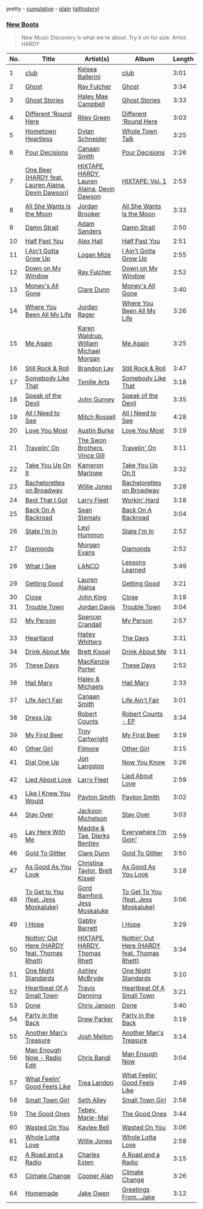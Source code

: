 pretty - [cumulative](https://github.com/mackorone/spotify-playlist-archive/blob/master/playlists/cumulative/New%20Boots.md) - [plain](https://github.com/mackorone/spotify-playlist-archive/blob/master/playlists/plain/37i9dQZF1DX8S0uQvJ4gaa) ([githistory](https://github.githistory.xyz/mackorone/spotify-playlist-archive/blob/master/playlists/plain/37i9dQZF1DX8S0uQvJ4gaa))

### [New Boots](https://open.spotify.com/playlist/37i9dQZF1DX8S0uQvJ4gaa)

> New Music Discovery is what we're about.  Try it on for size. Artist: HARDY

| No. | Title | Artist(s) | Album | Length |
|---|---|---|---|---|
| 1 | [club](https://open.spotify.com/track/5GQSXvOHP28X4Ee5Zt3XYh) | [Kelsea Ballerini](https://open.spotify.com/artist/3RqBeV12Tt7A8xH3zBDDUF) | [club](https://open.spotify.com/album/1yNQZYF5rLcqDWWC6hkl0p) | 3:01 |
| 2 | [Ghost](https://open.spotify.com/track/6sSIXQd3n7Yvhjz9sJDCAN) | [Ray Fulcher](https://open.spotify.com/artist/7abk76xILIuWQIcPooclLp) | [Ghost](https://open.spotify.com/album/2sc0HgSpbJ7sbh4cuz8S3O) | 3:34 |
| 3 | [Ghost Stories](https://open.spotify.com/track/1C5SkzXTlSQZYRmOp7YiRm) | [Haley Mae Campbell](https://open.spotify.com/artist/2NDqx1z4TTkFr0QOnk8nX3) | [Ghost Stories](https://open.spotify.com/album/5o1N1FQFixWBZ4VY2412tq) | 3:33 |
| 4 | [Different 'Round Here](https://open.spotify.com/track/6cqxDqWwB9o3j3eHMSV2mA) | [Riley Green](https://open.spotify.com/artist/2QMsj4XJ7ne2hojxt6v5eb) | [Different 'Round Here](https://open.spotify.com/album/0wEnZguPw6l4Rcdgzcm5qv) | 3:03 |
| 5 | [Hometown Heartless](https://open.spotify.com/track/36nX8hRrRPfbJ8vaNgKrjz) | [Dylan Schneider](https://open.spotify.com/artist/5lRB3MAJfKzlt7dgYMHWgY) | [Whole Town Talk](https://open.spotify.com/album/0F6rkymRhcFVju577fspuA) | 3:25 |
| 6 | [Pour Decisions](https://open.spotify.com/track/0fUWoEYp3vBY2Un1vNKNpj) | [Canaan Smith](https://open.spotify.com/artist/0q2lY1ZzFckzciuoMtUvck) | [Pour Decisions](https://open.spotify.com/album/7l1PRxzRrJEzKtskyh7VV9) | 2:26 |
| 7 | [One Beer (HARDY feat. Lauren Alaina, Devin Dawson)](https://open.spotify.com/track/5FmvaZGd6fulojSToozLRD) | [HIXTAPE](https://open.spotify.com/artist/4SbuhLih8eWLmqFzzmM3AK), [HARDY](https://open.spotify.com/artist/5QNm7E7RU2m64l6Gliu8Oy), [Lauren Alaina](https://open.spotify.com/artist/1v3tdpIdBSW14rHUfiEVOv), [Devin Dawson](https://open.spotify.com/artist/2ySHS7UojGu20XfUPaBlyu) | [HIXTAPE: Vol. 1](https://open.spotify.com/album/5e3Kjap4XBZ44dc36AqtEo) | 2:53 |
| 8 | [All She Wants Is the Moon](https://open.spotify.com/track/0OtaWC90HUZiR3hOB5hNLl) | [Jordan Brooker](https://open.spotify.com/artist/7MhkhYdulwE1sjZ8K3bucH) | [All She Wants Is the Moon](https://open.spotify.com/album/5rzKHu4aeZz7Hc0ctxVTMA) | 3:33 |
| 9 | [Damn Strait](https://open.spotify.com/track/0lL4pkjDSIdMe9529uQ2wU) | [Adam Sanders](https://open.spotify.com/artist/17ewtqMhsRUPRdhpYLzMxg) | [Damn Strait](https://open.spotify.com/album/3OBWkm9x8g5pWUjBGirmtg) | 2:50 |
| 10 | [Half Past You](https://open.spotify.com/track/0LmNCnjVZvqFsE6zIGRT2W) | [Alex Hall](https://open.spotify.com/artist/0uQBEPm8cAptCNmTWhio8o) | [Half Past You](https://open.spotify.com/album/0lgYUQQRPfVOrCZzPaoE4T) | 2:51 |
| 11 | [I Ain't Gotta Grow Up](https://open.spotify.com/track/60x4OM8trBM6OhyhfvcsOQ) | [Logan Mize](https://open.spotify.com/artist/7tje8UB3cuR1ZfeJx2U38T) | [I Ain't Gotta Grow Up](https://open.spotify.com/album/4HzZ7EgVJOU1OxbUbp1uNW) | 2:55 |
| 12 | [Down on My Window](https://open.spotify.com/track/2ireMa9phae6K22vWe6ysf) | [Ray Fulcher](https://open.spotify.com/artist/7abk76xILIuWQIcPooclLp) | [Down on My Window](https://open.spotify.com/album/1G51e6j1ZP39kpoRSrqG1j) | 2:52 |
| 13 | [Money's All Gone](https://open.spotify.com/track/3m7eTcwnN3b11A2AkOj6kb) | [Clare Dunn](https://open.spotify.com/artist/2VDsDEKCdNm7c7Ve43Z9gw) | [Money's All Gone](https://open.spotify.com/album/10N23VjkID2eUCVjLi6xqy) | 3:40 |
| 14 | [Where You Been All My Life](https://open.spotify.com/track/7uaOaLPDaQfvVYeIa8XK6v) | [Jordan Rager](https://open.spotify.com/artist/4XoYsecWoLIoV66HEbt365) | [Where You Been All My Life](https://open.spotify.com/album/7un2RnX7Kr3XWGHHDPEyWq) | 3:26 |
| 15 | [Me Again](https://open.spotify.com/track/6AlFJsBaTBBJhl1GeMK6E9) | [Karen Waldrup](https://open.spotify.com/artist/6N6LriP68QWmbAw1LEsKXa), [William Michael Morgan](https://open.spotify.com/artist/03tfKFHhDoDqF73vCI3cxn) | [Me Again](https://open.spotify.com/album/1DQdF8TmtkUHk4dRmNeS4O) | 3:25 |
| 16 | [Still Rock & Roll](https://open.spotify.com/track/2mcZtBTeKfqzihAM65NbGp) | [Brandon Lay](https://open.spotify.com/artist/0H7XMkYygCyZGg8o1uqoZv) | [Still Rock & Roll](https://open.spotify.com/album/4ej3AF1V9Qiq3UqzSf5KQu) | 3:47 |
| 17 | [Somebody Like That](https://open.spotify.com/track/7EwqgVclB4d5sosUReAInr) | [Tenille Arts](https://open.spotify.com/artist/0gSAxSvAApQc71cTpoXDFu) | [Somebody Like That](https://open.spotify.com/album/5nUYvceAJrU2Gz0pScX5ce) | 3:18 |
| 18 | [Speak of the Devil](https://open.spotify.com/track/4z4lCrpIzbeRZ8njutXcUr) | [John Gurney](https://open.spotify.com/artist/1cn7hpmFEpidzWJySGCTJF) | [Speak of the Devil](https://open.spotify.com/album/3Y9CDBVQ6Hg1abB36W6JAW) | 3:35 |
| 19 | [All I Need to See](https://open.spotify.com/track/1nggCj00NY7GRx0CyWcMKY) | [Mitch Rossell](https://open.spotify.com/artist/0cEVpgfIpUSsUKUMsRrhtZ) | [All I Need to See](https://open.spotify.com/album/748lkYrb1zeh6xMQ1ewWJ1) | 4:28 |
| 20 | [Love You Most](https://open.spotify.com/track/1LyNerfwTzN3KFlgtVRObo) | [Austin Burke](https://open.spotify.com/artist/5jfImMkUYyViFJrhdfYt1c) | [Love You Most](https://open.spotify.com/album/43J9L3bLzQT8vF9tm58UQR) | 3:19 |
| 21 | [Travelin' On](https://open.spotify.com/track/3umwNil9LoIvpDOmxklhko) | [The Swon Brothers](https://open.spotify.com/artist/1nf0nRF0W4ybnJdda00pKY), [Vince Gill](https://open.spotify.com/artist/3IhWQSrLj8EJjdvjFTpCyo) | [Travelin' On](https://open.spotify.com/album/63e2mvZcsFGZ3Q7fuoU8vR) | 3:11 |
| 22 | [Take You Up On It](https://open.spotify.com/track/2ERap8RaypGXMkZW21hO5Y) | [Kameron Marlowe](https://open.spotify.com/artist/31n3CN1jSC5ALUJ9dwT8UI) | [Take You Up On It](https://open.spotify.com/album/0dgKSX9ZGcYU5ISxBqRFVI) | 3:32 |
| 23 | [Bachelorettes on Broadway](https://open.spotify.com/track/277YJPrwcN4a1W3xaP06T0) | [Willie Jones](https://open.spotify.com/artist/5OCZWZ399lBKgxBxE8cjRM) | [Bachelorettes on Broadway](https://open.spotify.com/album/75zdFQaCMkQy5Q8BT1Coxl) | 3:28 |
| 24 | [Best That I Got](https://open.spotify.com/track/4Arpibp4wWValYXjb8uLl5) | [Larry Fleet](https://open.spotify.com/artist/6MWr1SmTaCU5BJzOZxwJEw) | [Workin' Hard](https://open.spotify.com/album/2ARVKbtKHn7ccMDn4oFQKs) | 3:18 |
| 25 | [Back On A Backroad](https://open.spotify.com/track/490wWtMFStqFlFSvNfMyy4) | [Sean Stemaly](https://open.spotify.com/artist/2dZ1l4hWgtbMS0N5T9Oalb) | [Back On A Backroad](https://open.spotify.com/album/5UXbTh911vXAvoHNXQdU9a) | 3:04 |
| 26 | [State I'm In](https://open.spotify.com/track/2R4XnAFX66OTlH5fV0GnxN) | [Levi Hummon](https://open.spotify.com/artist/64fJiKnU2RfnndB8xP3gLi) | [State I'm In](https://open.spotify.com/album/5sMj5tKwmgu1phh50Br17S) | 2:52 |
| 27 | [Diamonds](https://open.spotify.com/track/1ZHWO6q1J88f9WrRJbPupM) | [Morgan Evans](https://open.spotify.com/artist/6fzQ81ouajOEFqCIB9VwrS) | [Diamonds](https://open.spotify.com/album/32a1lfCxSO9INWxjCI9C83) | 2:52 |
| 28 | [What I See](https://open.spotify.com/track/4zLh511JiWkVxr5QOUkeVR) | [LANCO](https://open.spotify.com/artist/2lRH2dgU5Kk4Bc5phmII4T) | [Lessons Learned](https://open.spotify.com/album/7ter4I7Qt9UC8RKD4CIpQO) | 3:49 |
| 29 | [Getting Good](https://open.spotify.com/track/6ZU30kIHamg5oiQm4gQQ3A) | [Lauren Alaina](https://open.spotify.com/artist/1v3tdpIdBSW14rHUfiEVOv) | [Getting Good](https://open.spotify.com/album/3Jdjyvn35LXAi6r7cIHx4U) | 3:21 |
| 30 | [Close](https://open.spotify.com/track/7GZSNz5KyP8huQdJpBPSkk) | [John King](https://open.spotify.com/artist/32Cj2WsRALt1SCWaPBR9QP) | [Close](https://open.spotify.com/album/5csno3wta3NDNvUAZVpuQ5) | 3:19 |
| 31 | [Trouble Town](https://open.spotify.com/track/7wmCQ3tYnjfk03VuVrsgzr) | [Jordan Davis](https://open.spotify.com/artist/77kULmXAQ6vWer7IIHdGzI) | [Trouble Town](https://open.spotify.com/album/09cYxat6XWP2nb3o1EFNYF) | 3:04 |
| 32 | [My Person](https://open.spotify.com/track/1K61P0kbiT6cJzh77NnxFg) | [Spencer Crandall](https://open.spotify.com/artist/6to2NJmRWY1h7rLU4c9TyG) | [My Person](https://open.spotify.com/album/527L3Jpmf4FFGLpPRRO8e5) | 2:57 |
| 33 | [Heartland](https://open.spotify.com/track/3LCu6fPR6151Zl4EvTb0OK) | [Hailey Whitters](https://open.spotify.com/artist/4e9TBaTlI3LVQz3tkTYC0I) | [The Days](https://open.spotify.com/album/3yKbu9RjkNuoTynYC9jSyy) | 3:31 |
| 34 | [Drink About Me](https://open.spotify.com/track/3AghI4HcasKVSNnk17ptqU) | [Brett Kissel](https://open.spotify.com/artist/6VOaUBrKfzd49nIAzjVKmm) | [Drink About Me](https://open.spotify.com/album/0d22U5h9Nw8MmslPF0bIM6) | 3:11 |
| 35 | [These Days](https://open.spotify.com/track/6U4S5Fcy4sNgYnKPh6LLdh) | [MacKenzie Porter](https://open.spotify.com/artist/6nXco5Q3cJJ0ZutnBOsSpq) | [These Days](https://open.spotify.com/album/7kFlWmnxc7zivuaziAC0og) | 2:52 |
| 36 | [Hail Mary](https://open.spotify.com/track/3CrwfJIM6qo3EiXe9fE1tj) | [Haley & Michaels](https://open.spotify.com/artist/5ko56X4u667qvCekZkcWHF) | [Hail Mary](https://open.spotify.com/album/79LClg41g6W3va52dyX9Rt) | 2:33 |
| 37 | [Life Ain't Fair](https://open.spotify.com/track/3wFjfPZvWk3ciIXXrL73zj) | [Canaan Smith](https://open.spotify.com/artist/0q2lY1ZzFckzciuoMtUvck) | [Life Ain't Fair](https://open.spotify.com/album/2B5b2uAlEZyNKfHgAO8jKI) | 3:01 |
| 38 | [Dress Up](https://open.spotify.com/track/1gp2gmcMZ3QjK3QCojUB5t) | [Robert Counts](https://open.spotify.com/artist/5pKy8QL8CUEtkvOI6dpUm9) | [Robert Counts - EP](https://open.spotify.com/album/0ziYHrVJ0aQJNOZeVjEvdg) | 3:34 |
| 39 | [My First Beer](https://open.spotify.com/track/1xvW3Gg32aju1FQ5iifiGV) | [Troy Cartwright](https://open.spotify.com/artist/24I45QsPZf5Gr7aVlVmTfr) | [My First Beer](https://open.spotify.com/album/2FP7RsGlEdRVre3MfUHQOA) | 3:19 |
| 40 | [Other Girl](https://open.spotify.com/track/0Kt2cOpCmKN2D9mG8Fw2ce) | [Filmore](https://open.spotify.com/artist/0FvJm0y2eHw0aPkLLU3sIG) | [Other Girl](https://open.spotify.com/album/7um6zTS2EhW6iSIiDJ9gt1) | 3:15 |
| 41 | [Dial One Up](https://open.spotify.com/track/6TVNLRU7qAmXa7co8SA5f0) | [Jon Langston](https://open.spotify.com/artist/4BANbHDs1IluagTx5eRW2P) | [Now You Know](https://open.spotify.com/album/6vLVFdmGbrGSsdHOYuOP04) | 3:26 |
| 42 | [Lied About Love](https://open.spotify.com/track/7LzacV6krDCVfwXcGJRU0X) | [Larry Fleet](https://open.spotify.com/artist/6MWr1SmTaCU5BJzOZxwJEw) | [Lied About Love](https://open.spotify.com/album/0PK7lmX85DHfiWpfSuQCjY) | 2:59 |
| 43 | [Like I Knew You Would](https://open.spotify.com/track/0p16vTKfS8UpdZJqfaKMCB) | [Payton Smith](https://open.spotify.com/artist/4ZLKYFbf4KJWJR0MeQWLEt) | [Payton Smith](https://open.spotify.com/album/2lYVYh6DuhtTikIZKM1zGs) | 3:02 |
| 44 | [Stay Over](https://open.spotify.com/track/6YJY9l59OBxy3UKSeplf2q) | [Jackson Michelson](https://open.spotify.com/artist/75u3YWqj5cBc7lxxfctOqN) | [Stay Over](https://open.spotify.com/album/4Ub8EQuX5Fbwj0NTIpLkVl) | 3:03 |
| 45 | [Lay Here With Me](https://open.spotify.com/track/14EpFSZ9OftxDX4g5qVvVN) | [Maddie & Tae](https://open.spotify.com/artist/34bhyY8jfKez7uKakMfy4y), [Dierks Bentley](https://open.spotify.com/artist/7x8nK0m0cP2ksQf0mjWdPS) | [Everywhere I'm Goin'](https://open.spotify.com/album/5FghaO27P3Zy5igsCbMAn9) | 2:59 |
| 46 | [Gold To Glitter](https://open.spotify.com/track/3cxO7LSsDe8gwqdzSTxdON) | [Clare Dunn](https://open.spotify.com/artist/2VDsDEKCdNm7c7Ve43Z9gw) | [Gold To Glitter](https://open.spotify.com/album/2ViuhDrDB4Ve9w0LbrGouV) | 3:50 |
| 47 | [As Good As You Look](https://open.spotify.com/track/3fl0VAVXg8iuqugnA9c7is) | [Christina Taylor](https://open.spotify.com/artist/0ol2YEW9hEgLLF9UyDCB4d), [Brett Kissel](https://open.spotify.com/artist/6VOaUBrKfzd49nIAzjVKmm) | [As Good As You Look](https://open.spotify.com/album/0jwSSbbJWrVWM75vqCMqmE) | 3:18 |
| 48 | [To Get to You (feat. Jess Moskaluke)](https://open.spotify.com/track/5peKbOjcAqDij7MrXqSBxm) | [Gord Bamford](https://open.spotify.com/artist/1w9VjfHGE5qPLJQy3dKups), [Jess Moskaluke](https://open.spotify.com/artist/5wCYmeBtrQWxKmOBsXx3et) | [To Get To You (feat. Jess Moskaluke)](https://open.spotify.com/album/7b1OmlpnfVnM9ycoJhTdwd) | 3:06 |
| 49 | [I Hope](https://open.spotify.com/track/2Hc4t9N2nt37oO4sF9BynI) | [Gabby Barrett](https://open.spotify.com/artist/6Iz3eq2aQGFf7TbGT2iahL) | [I Hope](https://open.spotify.com/album/35SOQhniusum2ewU72jdBh) | 3:29 |
| 50 | [Nothin’ Out Here (HARDY feat. Thomas Rhett)](https://open.spotify.com/track/0fA2FyWWf8FjI4NwaKlE21) | [HIXTAPE](https://open.spotify.com/artist/4SbuhLih8eWLmqFzzmM3AK), [HARDY](https://open.spotify.com/artist/5QNm7E7RU2m64l6Gliu8Oy), [Thomas Rhett](https://open.spotify.com/artist/6x2LnllRG5uGarZMsD4iO8) | [Nothin’ Out Here (HARDY feat. Thomas Rhett)](https://open.spotify.com/album/79lKE9hAYu7G3Mn9hFXPeY) | 3:34 |
| 51 | [One Night Standards](https://open.spotify.com/track/5WyqIlRObmErasLN8MAXFS) | [Ashley McBryde](https://open.spotify.com/artist/371jpyGdoChzUASOIG2ECV) | [One Night Standards](https://open.spotify.com/album/6pstNT0Xn7z9V38dhD48KL) | 3:10 |
| 52 | [Heartbeat Of A Small Town](https://open.spotify.com/track/5G01t1U46dv9Ue7mhMt7vS) | [Travis Denning](https://open.spotify.com/artist/6CegFHnUqJcOBipgphZ2CJ) | [Heartbeat Of A Small Town](https://open.spotify.com/album/6VtD332b6p2kBm8kY1Y26D) | 3:21 |
| 53 | [Done](https://open.spotify.com/track/4wJBJ0RoSkm0v4ovQzug32) | [Chris Janson](https://open.spotify.com/artist/60gmlHZmT16wiO9GiXKYK9) | [Done](https://open.spotify.com/album/0y0dzLaEGpyZmFVRqAAM7f) | 3:40 |
| 54 | [Party in the Back](https://open.spotify.com/track/1f4INovLIcNpYHs0wXuunW) | [Drew Parker](https://open.spotify.com/artist/04roC3Teouu613zLDKvHpQ) | [Party in the Back](https://open.spotify.com/album/4IN5dDxdb7hIpywzrf2i4R) | 3:19 |
| 55 | [Another Man's Treasure](https://open.spotify.com/track/4Ktt7KjXrAKvJ8OkarXhaU) | [Josh Melton](https://open.spotify.com/artist/5l5SDQs2xyEidWQOw3ro6T) | [Another Man's Treasure](https://open.spotify.com/album/3eZem1FHdNrh2xXmg0DSFc) | 3:14 |
| 56 | [Man Enough Now - Radio Edit](https://open.spotify.com/track/5ZcGhTRoqRvN5RoWW1MRg3) | [Chris Bandi](https://open.spotify.com/artist/10I1X1Vygp2J6R4jP5gF10) | [Man Enough Now](https://open.spotify.com/album/0NfZ6OpnTi7tOi97Jw2rPx) | 3:04 |
| 57 | [What Feelin' Good Feels Like](https://open.spotify.com/track/2s8v5s2gACbha43QaBHcR5) | [Trea Landon](https://open.spotify.com/artist/0uzF7KK6coJpJvOW6Vrv1H) | [What Feelin' Good Feels Like](https://open.spotify.com/album/6JQVWHeAuts00rKWT2FSpP) | 2:49 |
| 58 | [Small Town Girl](https://open.spotify.com/track/2QCebkoOldG3sCKxBEX881) | [Seth Alley](https://open.spotify.com/artist/03iUAGyJwZiIhAF6PcSoxt) | [Small Town Girl](https://open.spotify.com/album/5nQeZ867pdGi93dPUmN7js) | 2:58 |
| 59 | [The Good Ones](https://open.spotify.com/track/1Qaeu4Gx4L2RshOnv4HSUa) | [Tebey](https://open.spotify.com/artist/2S0WpGRnEPyS5OuMp3KOEo), [Marie-Mai](https://open.spotify.com/artist/1BmW7gk5sNUff7U3JEWqxa) | [The Good Ones](https://open.spotify.com/album/1AlWNKPtVsUhvIHLRmGls6) | 3:44 |
| 60 | [Wasted On You](https://open.spotify.com/track/6pZUVd9yyVNkjP9OMBcdTH) | [Kaylee Bell](https://open.spotify.com/artist/4J3TXBvAMckFbTxqxNYpDj) | [Wasted On You](https://open.spotify.com/album/5V2QuTscc2vFziTXtrc756) | 3:06 |
| 61 | [Whole Lotta Love](https://open.spotify.com/track/3i2jedSUrOgRrkkX5HjjvS) | [Willie Jones](https://open.spotify.com/artist/5OCZWZ399lBKgxBxE8cjRM) | [Whole Lotta Love](https://open.spotify.com/album/33ff1Qxm13QVMOo5IIZDY0) | 2:58 |
| 62 | [A Road and a Radio](https://open.spotify.com/track/2sRGIrRAoiTvyyAEliOiaY) | [Charles Esten](https://open.spotify.com/artist/5DOQ7jQ2pnXaiJiIoiEQjz) | [A Road and a Radio](https://open.spotify.com/album/6NJqSluOtEZfeeO2Qz6xZ0) | 3:15 |
| 63 | [Climate Change](https://open.spotify.com/track/5xj66JxQtDqdTttcU3sStw) | [Cooper Alan](https://open.spotify.com/artist/0AtQAehoytV7j1r4O16dRb) | [Climate Change](https://open.spotify.com/album/5hYtQ6O2Ij3HXKYJSdPO9J) | 3:26 |
| 64 | [Homemade](https://open.spotify.com/track/31JID2STTlLuFqXFWHyM8e) | [Jake Owen](https://open.spotify.com/artist/1n2pb9Tsfe4SwAjmUac6YT) | [Greetings From...Jake](https://open.spotify.com/album/6DcjgwmNJdsl2BODdwPOH6) | 3:12 |